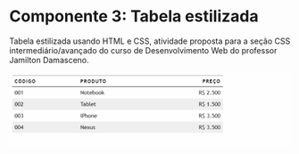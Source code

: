 # Componente 3: Tabela estilizada

Tabela estilizada usando HTML e CSS, atividade proposta para a seção CSS intermediário/avançado do curso de Desenvolvimento Web do professor Jamilton Damasceno.

![Tabela estilizada](imagens/tabela.gif "Tabela estilizada")